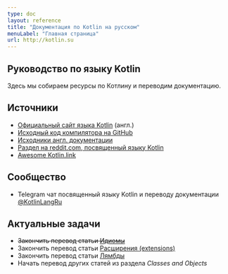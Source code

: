 ```yaml
---
type: doc
layout: reference
title: "Документация по Kotlin на русском"
menuLabel: "Главная страница"
url: http://kotlin.su
---
```



## Руководство по языку Kotlin

Здесь мы собираем ресурсы по Котлину и переводим документацию.


## Источники

* [Официальный сайт языка Kotlin](https://kotlinlang.org) (англ.)
* [Исходный код компилятора на GitHub](https://github.com/JetBrains/kotlin)
* [Исходники англ. документации](https://github.com/JetBrains/kotlin-web-site/tree/master/pages/docs/reference)
* [Раздел на reddit.com, посвященный языку Kotlin](https://www.reddit.com/r/Kotlin)
* [Awesome Kotlin.link](http://kotlin.link)

## Сообщество
* Telegram чат посвященный языку Kotlin и переводу документации [@KotlinLangRu](https://t.me/KotlinLangRu)

## Актуальные задачи
  * ~~Закончить перевод статьи [Идиомы](http://www.kotlin.su/docs/reference/idioms.html)~~
  * Закончить перевод статьи [Расширения (extensions)](http://www.kotlin.su/docs/reference/extensions.html)
  * Закончить перевод статьи [Лямбды](http://www.kotlin.su/docs/reference/lambdas.html)
  * Начать перевод других статей из раздела *Classes and Objects*
